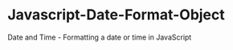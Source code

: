 Javascript-Date-Format-Object
=============================

Date and Time - Formatting a date or time in JavaScript
